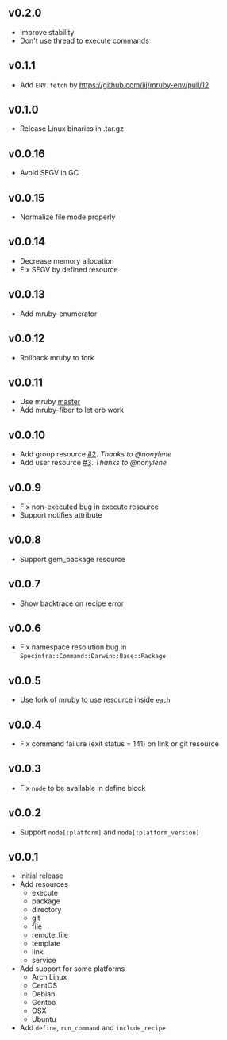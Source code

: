 ## v0.2.0

- Improve stability
- Don't use thread to execute commands

## v0.1.1

- Add `ENV.fetch` by https://github.com/iij/mruby-env/pull/12

## v0.1.0

- Release Linux binaries in .tar.gz

## v0.0.16

- Avoid SEGV in GC

## v0.0.15

- Normalize file mode properly

## v0.0.14

- Decrease memory allocation
- Fix SEGV by defined resource

## v0.0.13

- Add mruby-enumerator

## v0.0.12

- Rollback mruby to fork

## v0.0.11

- Use mruby [master](https://github.com/mruby/mruby/commit/2d335daeeb1d50402041041c7a3531674a2e735a)
- Add mruby-fiber to let erb work

## v0.0.10

- Add group resource [#2](https://github.com/k0kubun/itamae-mruby/pull/2). *Thanks to @nonylene*
- Add user resource [#3](https://github.com/k0kubun/itamae-mruby/pull/3). *Thanks to @nonylene*

## v0.0.9

- Fix non-executed bug in execute resource
- Support notifies attribute

## v0.0.8

- Support gem\_package resource

## v0.0.7

- Show backtrace on recipe error

## v0.0.6

- Fix namespace resolution bug in `Specinfra::Command::Darwin::Base::Package`

## v0.0.5

- Use fork of mruby to use resource inside `each`

## v0.0.4

- Fix command failure (exit status = 141) on link or git resource

## v0.0.3

- Fix `node` to be available in define block

## v0.0.2

- Support `node[:platform]` and `node[:platform_version]`

## v0.0.1

- Initial release
 - Add resources
    - execute
    - package
    - directory
    - git
    - file
    - remote\_file
    - template
    - link
    - service
 - Add support for some platforms
    - Arch Linux
    - CentOS
    - Debian
    - Gentoo
    - OSX
    - Ubuntu
 - Add `define`, `run_command` and `include_recipe`
